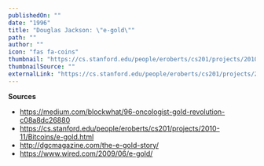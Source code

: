 ```yaml
---
publishedOn: ""
date: "1996"
title: "Douglas Jackson: \"e-gold\""
path: ""
author: ""
icon: "fas fa-coins"
thumbnail: "https://cs.stanford.edu/people/eroberts/cs201/projects/2010-11/Bitcoins/img/e-gold.jpg"
thumbnailSource: ""
externalLink: "https://cs.stanford.edu/people/eroberts/cs201/projects/2010-11/Bitcoins/e-gold.html"
---
```


**Sources**
- https://medium.com/blockwhat/96-oncologist-gold-revolution-c08a8dc26880
- https://cs.stanford.edu/people/eroberts/cs201/projects/2010-11/Bitcoins/e-gold.html
- http://dgcmagazine.com/the-e-gold-story/
- https://www.wired.com/2009/06/e-gold/